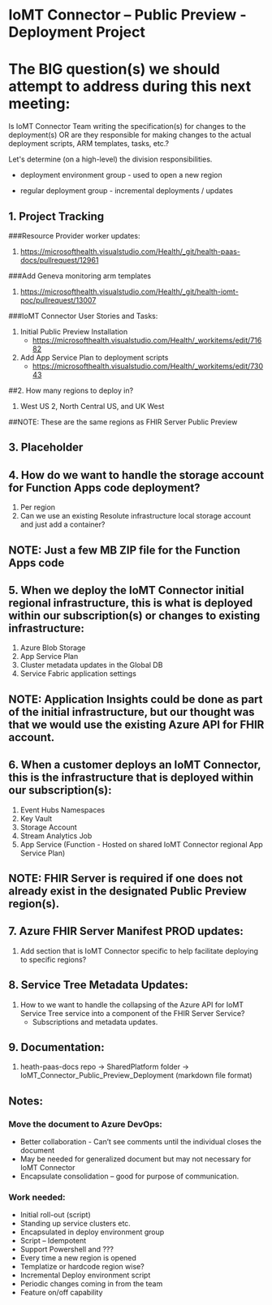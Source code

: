 # IoMT Connector – Public Preview - Deployment Project

# The BIG question(s) we should attempt to address during this next meeting:
Is IoMT Connector Team writing the specification(s) for changes to the deployment(s) OR are they responsible for making changes to the actual deployment scripts, ARM templates, tasks, etc.?

Let's determine (on a high-level) the division responsibilities.

 - deployment environment group - used to open a new region

 - regular deployment group - incremental deployments / updates

## 1. Project Tracking

###Resource Provider worker updates:
 1. https://microsofthealth.visualstudio.com/Health/_git/health-paas-docs/pullrequest/12961

 ###Add Geneva monitoring arm templates
 1. https://microsofthealth.visualstudio.com/Health/_git/health-iomt-poc/pullrequest/13007

###IoMT Connector User Stories and Tasks:
 1. Initial Public Preview Installation
    - https://microsofthealth.visualstudio.com/Health/_workitems/edit/71682
 2. Add App Service Plan to deployment scripts
    - https://microsofthealth.visualstudio.com/Health/_workitems/edit/73043

 ##2. How many regions to deploy in?
1. West US 2, North Central US, and UK West 

##NOTE: These are the same regions as FHIR Server Public Preview 

## 3. Placeholder

## 4. How do we want to handle the storage account for Function Apps code deployment?
1. Per region
2. Can we use an existing Resolute infrastructure local storage account and just add a container?

## NOTE: Just a few MB ZIP file for the Function Apps code

## 5. When we deploy the IoMT Connector initial regional infrastructure, this is what is deployed within our subscription(s) or changes to existing infrastructure:
1.	Azure Blob Storage 
2.	App Service Plan  
3.	Cluster metadata updates in the Global DB
4.	Service Fabric application settings

## NOTE: Application Insights could be done as part of the initial infrastructure, but our thought was that we would use the existing Azure API for FHIR account.

## 6. When a customer deploys an IoMT Connector, this is the infrastructure that is deployed within our subscription(s):
1. Event Hubs Namespaces
2. Key Vault
3. Storage Account
4. Stream Analytics Job
5. App Service (Function - Hosted on shared IoMT Connector regional App Service Plan)

## NOTE: FHIR Server is required if one does not already exist in the designated Public Preview region(s).

## 7. Azure FHIR Server Manifest PROD updates:
1. Add section that is IoMT Connector specific to help facilitate deploying to specific regions?

## 8. Service Tree Metadata Updates:
1. How to we want to handle the collapsing of the Azure API for IoMT Service Tree service into a component of the FHIR Server Service?
   - Subscriptions and metadata updates.

## 9. Documentation:
1. heath-paas-docs repo -> SharedPlatform folder -> IoMT_Connector_Public_Preview_Deployment (markdown file format)

## Notes:
### Move the document to Azure DevOps:
 - Better collaboration - Can’t see comments until the individual closes the document
 - May be needed for generalized document but may not necessary for IoMT Connector
 - Encapsulate consolidation – good for purpose of communication. 

### Work needed:
 - Initial roll-out (script)
 - Standing up service clusters etc.
 - Encapsulated in deploy environment group
 - Script – Idempotent
 - Support Powershell and ???
 - Every time a new region is opened
 - Templatize or hardcode region wise?
 - Incremental Deploy environment script
 - Periodic changes coming in from the team
 - Feature on/off capability
